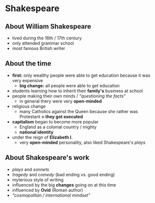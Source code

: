 # Shakespeare

## About William Shakespeare

- lived during the 16th / 17th century
- only attended grammar school
- most famous British writer

## About the time

- **first:** only wealthy people were able to get education because it was very expensive
	- **big change:** all people were able to get education
- students learning how to inherit their **family's** business at school
- people making their own minds / *"questioning the facts"*
	- in general thery were very **open-minded**
- religious change
	- many Catholics against the Queen because she rather was Protestant  **> they got executed**
- **capitalism** began to become more popular
	- England as a colonial country / mighty
	- **national identity**
- under the reign of **Elizabeth I.**
	- very **open-minded** personality, also liked Shakespeare's *plays*

## About Shakespeare's work

- *plays* and *sonnets*
- *tragedy* and *comedy* (bad ending vs. good ending)
- myterious style of writing
- influenced by the big **changes** going on at this time
- influenced by **Ovid** (Roman author)
- *"cosmopolitan / international mindset"*

<!--stackedit_data:
eyJoaXN0b3J5IjpbLTkwMDc4OTk3MV19
-->